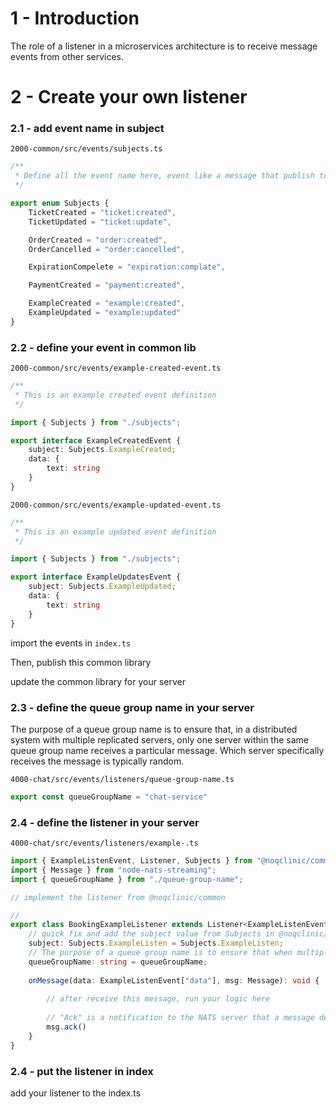# 1 - Introduction

The role of a listener in a microservices architecture is to receive message events from other services.





# 2 - Create your own listener

### 2.1 - add event name in subject

`2000-common/src/events/subjects.ts`

~~~typescript
/**
 * Define all the event name here, event like a message that publish to other services.
 */

export enum Subjects {
    TicketCreated = "ticket:created",
    TicketUpdated = "ticket:update",

    OrderCreated = "order:created",
    OrderCancelled = "order:cancelled",

    ExpirationCompelete = "expiration:complate",

    PaymentCreated = "payment:created",

    ExampleCreated = "example:created",
    ExampleUpdated = "example:updated"
}
~~~



### 2.2 - define your event in common lib

`2000-common/src/events/example-created-event.ts`

~~~typescript
/**
 * This is an example created event definition
 */

import { Subjects } from "./subjects";

export interface ExampleCreatedEvent {
    subject: Subjects.ExampleCreated;
    data: {
        text: string
    }
}
~~~

`2000-common/src/events/example-updated-event.ts`

~~~typescript
/**
 * This is an example updated event definition
 */

import { Subjects } from "./subjects";

export interface ExampleUpdatesEvent {
    subject: Subjects.ExampleUpdated;
    data: {
        text: string
    }
}
~~~

import the events in `index.ts`

Then, publish this common library

update the common library for your server

### 2.3 - define the queue group name in your server

The purpose of a queue group name is to ensure that, in a distributed system with multiple replicated servers, only one server within the same queue group name receives a particular message. Which server specifically receives the message is typically random.

`4000-chat/src/events/listeners/queue-group-name.ts`

~~~typescript
export const queueGroupName = "chat-service"
~~~



### 2.4 - define the listener in your server

`4000-chat/src/events/listeners/example-.ts`

~~~typescript
import { ExampleListenEvent, Listener, Subjects } from "@noqclinic/common";
import { Message } from "node-nats-streaming";
import { queueGroupName } from "./queue-group-name";

// implement the listener from @noqclinic/common

// 
export class BookingExampleListener extends Listener<ExampleListenEvent> {
    // quick fix and add the subject value from Subjects in @noqclinic/common
    subject: Subjects.ExampleListen = Subjects.ExampleListen;
    // The purpose of a queue group name is to ensure that when multiple identical servers are replicated, they only receive one message event.
    queueGroupName: string = queueGroupName;
    
    onMessage(data: ExampleListenEvent["data"], msg: Message): void {
        
        // after receive this message, run your logic here
        
        // "Ack" is a notification to the NATS server that a message delivery was successful. Otherwise, it will be considered failed and repeatedly delivered.
        msg.ack()
    }    
}
~~~



### 2.4 - put the listener in index

add your listener to the index.ts

